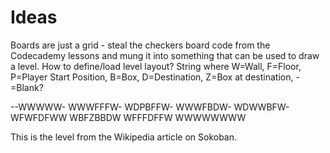 Ideas
=====

Boards are just a grid - steal the checkers board code from the Codecademy lessons and mung it into something that can be used to draw a level.
How to define/load level layout? String where W=Wall, F=Floor, P=Player Start Position, B=Box, D=Destination, Z=Box at destination, -=Blank?

--WWWWW-
WWWFFFW-
WDPBFFW-
WWWFBDW-
WDWWBFW-
WFWFDFWW
WBFZBBDW
WFFFDFFW
WWWWWWWW

This is the level from the Wikipedia article on Sokoban.
